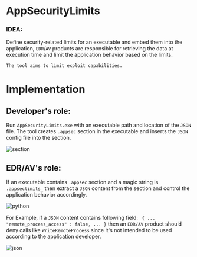 # AppSecurityLimits

### IDEA:
Define security-related limits for an executable and  embed them into the application, `EDR`/`AV` products are responsible for retrieving the data at execution time and limit the application behavior based on the limits.

`The tool aims to limit exploit capabilities.`

# Implementation

## Developer's role:
Run `AppSecurityLimits.exe` with an executable path and location of the `JSON` file.
The tool creates `.appsec` section in the executable and inserts the `JSON` config file into the section.

![section](https://user-images.githubusercontent.com/16405698/64543392-cd212000-d32d-11e9-9226-7df3cefed887.png)


## EDR/AV's role:
If an executable contains `.appsec` section and a magic string is `.appseclimits_` then extract a `JSON` content from the section and control the application behavior accordingly.

![python](https://user-images.githubusercontent.com/16405698/64543242-8c290b80-d32d-11e9-9f5f-969675ca1e6e.png)


For Example, if a `JSON` content contains following field:
` { ... "remote_process_access" : false, ... }`
then an `EDR/AV` product should deny calls like `WriteRemoteProcess` since it's not intended to be used according to the application developer.

![json](https://user-images.githubusercontent.com/16405698/64544998-ab756800-d330-11e9-9d46-f9d5a4b18c77.png)
